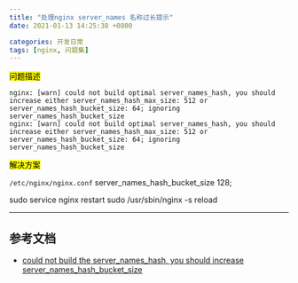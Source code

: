 ```yaml
---
title: "处理nginx server_names 名称过长提示"
date: 2021-01-13 14:25:38 +0800

categories: 开发日常
tags: [nginx, 问题集]
---
```


<mark>问题描述</mark>

```
nginx: [warn] could not build optimal server_names_hash, you should increase either server_names_hash_max_size: 512 or server_names_hash_bucket_size: 64; ignoring server_names_hash_bucket_size
nginx: [warn] could not build optimal server_names_hash, you should increase either server_names_hash_max_size: 512 or server_names_hash_bucket_size: 64; ignoring server_names_hash_bucket_size
```

<mark>解决方案</mark>

`/etc/nginx/nginx.conf`
server_names_hash_bucket_size 128;

sudo service nginx restart
sudo /usr/sbin/nginx -s reload

---
## 参考文档
- [could not build the server_names_hash, you should increase server_names_hash_bucket_size](https://stackoverflow.com/questions/13895933/nginx-emerg-could-not-build-the-server-names-hash-you-should-increase-server)
